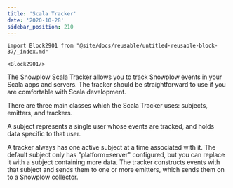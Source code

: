 ```yaml
---
title: 'Scala Tracker'
date: '2020-10-28'
sidebar_position: 210
---
```


```mdx-code-block
import Block2901 from "@site/docs/reusable/untitled-reusable-block-37/_index.md"

<Block2901/>
```

The Snowplow Scala Tracker allows you to track Snowplow events in your Scala apps and servers. The tracker should be straightforward to use if you are comfortable with Scala development.

There are three main classes which the Scala Tracker uses: subjects, emitters, and trackers.

A subject represents a single user whose events are tracked, and holds data specific to that user.

A tracker always has one active subject at a time associated with it. The default subject only has "platform=server" configured, but you can replace it with a subject containing more data. The tracker constructs events with that subject and sends them to one or more emitters, which sends them on to a Snowplow collector.
